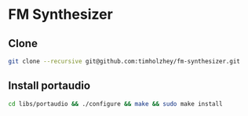 # FM Synthesizer

## Clone

```bash
git clone --recursive git@github.com:timholzhey/fm-synthesizer.git
```

## Install portaudio

```bash
cd libs/portaudio && ./configure && make && sudo make install
```
